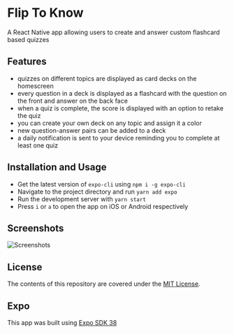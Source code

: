 # Flip To Know

A React Native app allowing users to create and answer custom flashcard based quizzes

## Features

- quizzes on different topics are displayed as card decks on the homescreen
- every question in a deck is displayed as a flashcard with the question on the front and answer on the back face
- when a quiz is complete, the score is displayed with an option to retake the quiz
- you can create your own deck on any topic and assign it a color
- new question-answer pairs can be added to a deck
- a daily notification is sent to your device reminding you to complete at least one quiz

## Installation and Usage

- Get the latest version of `expo-cli` using `npm i -g expo-cli`
- Navigate to the project directory and run `yarn add expo`
- Run the development server with `yarn start`
- Press `i` or `a` to open the app on iOS or Android respectively

## Screenshots

![Screenshots](https://drive.google.com/file/d/1fnpai7kKlJjGVTGknI0Lp3fNYSOX1DEc/view?usp=sharing)

## License

The contents of this repository are covered under the [MIT License](LICENSE).

## Expo
This app was built using [Expo SDK 38](https://dev.to/expo/expo-sdk-38-is-now-available-5aa0) 
